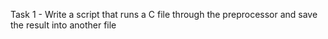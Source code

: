 Task 1 - Write a script that runs a C file through the preprocessor and save the result into another file
